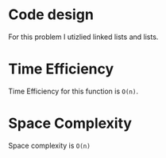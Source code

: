 # Code design 
For this problem I utizlied linked lists and lists. 
# Time Efficiency
Time Efficiency for this function is `O(n)`.  
# Space Complexity

Space complexity  is `O(n)`  
